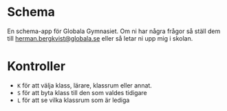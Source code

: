 # Schema
En schema-app för Globala Gymnasiet. Om ni har några frågor så ställ dem till herman.bergkvist@globala.se eller så letar ni upp mig i skolan.
# Kontroller
- `K` för att välja klass, lärare, klassrum eller annat.
- `S` för att byta klass till den som valdes tidigare
- `L` för att se vilka klassrum som är lediga
